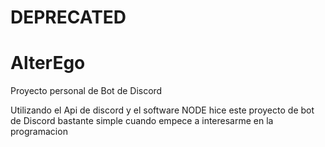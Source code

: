 # DEPRECATED #



# AlterEgo
Proyecto personal de Bot de Discord

Utilizando el Api de discord y el software NODE hice este proyecto de bot de Discord bastante simple cuando empece a interesarme en la programacion
